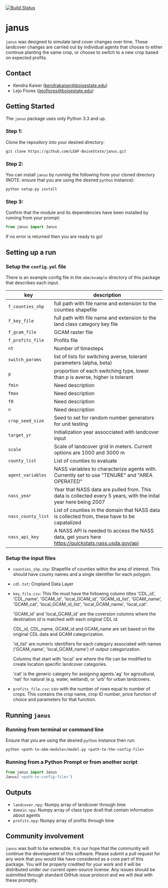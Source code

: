 [![Build Status](https://travis-ci.org/LEAF-BoiseState/janus.svg?branch=master)](https://travis-ci.org/LEAF-BoiseState/janus)

# janus

`janus` was designed to simulate land cover changes over time. These landcover changes are carried out by individual agents that choose to either continue planting the same crop, or choose to switch to a new crop based on expected profits.

## Contact
- Kendra Kaiser (kendrakaiser@boisestate.edu)
- Lejo Flores (lejoflores@boisestate.edu)

## Getting Started
The `janus` package uses only Python 3.3 and up.

### Step 1:
Clone the repository into your desired directory:

`git clone https://github.com/LEAF-BoiseState/janus.git`

### Step 2:
You can install `janus` by running the following from your cloned directory (NOTE: ensure that you are using the desired `python` instance):

`python setup.py install`

### Step 3:
Confirm that the module and its dependencies have been installed by running from your prompt:

```python
from janus import Janus
```

If no error is returned then you are ready to go!

## Setting up a run

### Setup the `config.yml` file
There is an example config file in the `abm/example` directory of this package that describes each input.

| key | description |
| -- | -- |
| `f_counties_shp` | full path with file name and extension to the counties shapefile |
| `f_key_file` | full path with file name and extension to the land class category key file |
| `f_gcam_file` | GCAM raster file |
| `f_profits_file` | Profits file |
| `nt` | Number of timesteps |
| `switch_params` | list of lists for switching averse, tolerant parameters (alpha, beta) |
| `p` | proportion of each switching type, lower than p is averse, higher is tolerant |
| `fmin` | Need description |
| `fmax` | Need description |
| `f0` | Need description |
| `n` | Need description |
| `crop_seed_size` | Seed to set for random number generators for unit testing |
| `target_yr` | Initialization year assocciated with landcover input |
| `scale` | Scale of landcover grid in meters. Current options are 1000 and 3000 m |
| `county_list` | List of counties to evaluate |
| `agent_variables` | NASS variables to characterize agents with. Currently set to use "TENURE" and "AREA OPERATED" |
| `nass_year` | Year that NASS data are pulled from. This data is collected every 5 years, with the inital year here being 2007 |
| `nass_county_list` | List of counties in the domain that NASS data is collected from, these have to be capatalized |
| `nass_api_key` | A NASS API is needed to access the NASS data, get yours here https://quickstats.nass.usda.gov/api |

### Setup the input files

- `counties_shp.shp`:  Shapefile of counties within the area of interest. This should have county names and a single identifier for each polygon.

- `cdl.txt`:  Cropland Data Layer

- `key_file.csv`:  This file must have the following column titles 'CDL_id',	'CDL_name',	'GCAM_id',	'local_GCAM_id', 'GCAM_id_list',	'GCAM_name',	'GCAM_cat',	'local_GCAM_id_list',	'local_GCAM_name',	'local_cat'.

	'GCAM_id' and	'local_GCAM_id' are the coversion columns where the destination id is matched with each original CDL id.

	CDL_id, CDL_name, GCAM_id and GCAM_name are set based on the original CDL data and GCAM categorization.

	'id_list' are numeric identifiers for each category associated with names ('GCAM_name', 'local_GCAM_name') of output categorization.

	Columns that start with 'local' are where the file can be modified to create location specific landcover categories. 

	'cat' is the generic category for assigning agents.'ag' for agricultural, 'nat' for natural (e.g. water, wetland), or 'urb' for urban landcovers. 

- `profits_file.csv`:  csv with the number of rows equal to number of crops. This contains the crop name, crop ID number, price function of choice and parameters for that function.


## Running `janus`

### Running from terminal or command line
Ensure that you are using the desired `python` instance then run:

`python <path-to-abm-module>/model.py <path-to-the-config-file>`

### Running from a Python Prompt or from another script

```python
from janus import Janus
Janus('<path-to-config-file>')
```

## Outputs

- `landcover.npy`:  Numpy array of landcover through time
- `domain.npy`:  Numpy array of class type dcell that contain information about agents
- `profits.npy`:  Numpy array of profits through time


## Community involvement
`janus` was built to be extensible.  It is our hope that the community will continue the development of this software.  Please submit a pull request for any work that you would like have considered as a core part of this package.  You will be properly credited for your work and it will be distributed under our current open-source license.  Any issues should be submitted through standard GitHub issue protocol and we will deal with these promptly.
